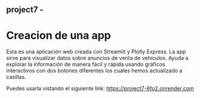 ## project7 - 
# Creacion de una app

 Esta es una aplicación web creada con Streamlit y Plotly Express. La app sirve para visualizar datos sobre anuncios de venta de vehículos. Ayuda a explorar la información de manera fácil y rápida usando gráficos interactivos con dos botones diferentes los cuales hemos actualizado a casillas.

 Puedes usarla vistando el siguiente link: https://project7-6fo2.onrender.com
